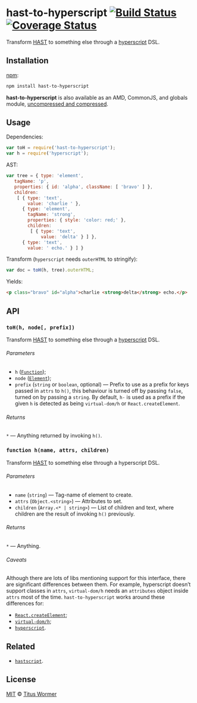 # hast-to-hyperscript [![Build Status][travis-badge]][travis] [![Coverage Status][codecov-badge]][codecov]

<!--lint disable heading-increment list-item-spacing no-duplicate-headings-->

Transform [HAST][] to something else through a [hyperscript][] DSL.

## Installation

[npm][]:

```bash
npm install hast-to-hyperscript
```

**hast-to-hyperscript** is also available as an AMD, CommonJS, and globals
module, [uncompressed and compressed][releases].

## Usage

Dependencies:

```javascript
var toH = require('hast-to-hyperscript');
var h = require('hyperscript');
```

AST:

```javascript
var tree = { type: 'element',
   tagName: 'p',
   properties: { id: 'alpha', className: [ 'bravo' ] },
   children:
    [ { type: 'text',
        value: 'charlie ' },
      { type: 'element',
        tagName: 'strong',
        properties: { style: 'color: red;' },
        children:
         [ { type: 'text',
             value: 'delta' } ] },
      { type: 'text',
        value: ' echo.' } ] }
```

Transform (`hyperscript` needs `outerHTML` to stringify):

```javascript
var doc = toH(h, tree).outerHTML;
```

Yields:

```html
<p class="bravo" id="alpha">charlie <strong>delta</strong> echo.</p>
```

## API

### `toH(h, node[, prefix])`

Transform [HAST][] to something else through a [hyperscript][] DSL.

###### Parameters

*   `h` ([`Function`][h]);
*   `node` ([`Element`][element]);
*   `prefix` (`string` or `boolean`, optional)
    — Prefix to use as a prefix for keys passed in `attrs` to `h()`,
    this behaviour is turned off by passing `false`, turned on by passing
    a `string`.  By default, `h-` is used as a prefix if the given `h`
    is detected as being `virtual-dom/h` or `React.createElement`.

###### Returns

`*` — Anything returned by invoking `h()`.

### `function h(name, attrs, children)`

Transform [HAST][] to something else through a hyperscript DSL.

###### Parameters

*   `name` (`string`) — Tag-name of element to create.
*   `attrs` (`Object.<string>`) — Attributes to set.
*   `children` (`Array.<* | string>`) — List of children and text,
    where children are the result of invoking `h()` previously.

###### Returns

`*` — Anything.

###### Caveats

Although there are lots of libs mentioning support for this interface,
there are significant differences between them.  For example, hyperscript
doesn’t support classes in `attrs`, `virtual-dom/h` needs an `attributes`
object inside `attrs` most of the time.  `hast-to-hyperscript` works
around these differences for:

*   [`React.createElement`][react];
*   [`virtual-dom/h`][vdom];
*   [`hyperscript`][hyperscript].

## Related

*   [`hastscript`][hastscript].

## License

[MIT][license] © [Titus Wormer][author]

<!-- Definitions -->

[travis-badge]: https://img.shields.io/travis/wooorm/hast-to-hyperscript.svg

[travis]: https://travis-ci.org/wooorm/hast-to-hyperscript

[codecov-badge]: https://img.shields.io/codecov/c/github/wooorm/hast-to-hyperscript.svg

[codecov]: https://codecov.io/github/wooorm/hast-to-hyperscript

[npm]: https://docs.npmjs.com/cli/install

[releases]: https://github.com/wooorm/hast-to-hyperscript/releases

[license]: LICENSE

[author]: http://wooorm.com

[hast]: https://github.com/wooorm/hast

[element]: https://github.com/wooorm/hast#element

[vdom]: https://github.com/Matt-Esch/virtual-dom/tree/master/virtual-hyperscript

[hyperscript]: https://github.com/dominictarr/hyperscript

[h]: #function-hname-attrs-children

[react]: https://facebook.github.io/react/docs/glossary.html#react-elements

[hastscript]: https://github.com/wooorm/hastscript
